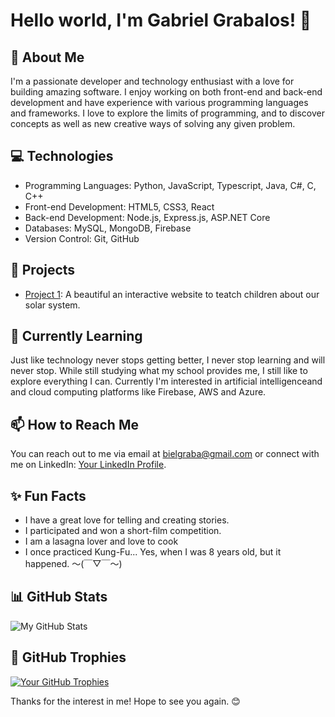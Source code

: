 # Hello world, I'm Gabriel Grabalos! 👋

## 🚀 About Me

I'm a passionate developer and technology enthusiast with a love for building amazing software. I enjoy working on both front-end and back-end development and have experience with various programming languages and frameworks. I love to explore the limits of programming, and to discover concepts as well as new creative ways of solving any given problem.

## 💻 Technologies

- Programming Languages: Python, JavaScript, Typescript, Java, C#, C, C++
- Front-end Development: HTML5, CSS3, React
- Back-end Development: Node.js, Express.js, ASP.NET Core
- Databases: MySQL, MongoDB, Firebase
- Version Control: Git, GitHub

## 🔭 Projects

- [Project 1](https://github.com/GabrielGrabalos/Solar-System-Website): A beautiful an interactive website to teatch children about our solar system.

## 🌱 Currently Learning

Just like technology never stops getting better, I never stop learning and will never stop. While still studying what my school provides me, I still like to explore everything I can. Currently I'm interested in artificial intelligenceand and cloud computing platforms like Firebase, AWS and Azure.

## 📫 How to Reach Me

You can reach out to me via email at [bielgraba@gmail.com](mailto:bielgraba@gmail.com) or connect with me on LinkedIn: [Your LinkedIn Profile](https://linkedin.com/in/yourusername).

## ✨ Fun Facts

- I have a great love for telling and creating stories.
- I participated and won a short-film competition.
- I am a lasagna lover and love to cook
- I once practiced Kung-Fu... Yes, when I was 8 years old, but it happened. 〜(￣▽￣〜)

## 📊 GitHub Stats

![My GitHub Stats](https://github-readme-stats.vercel.app/api?username=GabrielGrabalos&show_icons=true&theme=radical)

## 🌟 GitHub Trophies

[![Your GitHub Trophies](https://github-profile-trophy.vercel.app/?username=GabrielGrabalos&theme=radical&column=3&margin-w=15&margin-h=15)](https://github.com/ryo-ma/github-profile-trophy)

Thanks for the interest in me!
Hope to see you again. 😊
